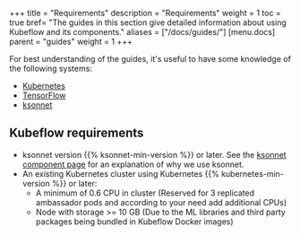 +++
title = "Requirements"
description = "Requirements"
weight = 1
toc = true
bref= "The guides in this section give detailed information about using Kubeflow and its components."
aliases = ["/docs/guides/"]
[menu.docs]
  parent = "guides"
  weight = 1
+++

For best understanding of the guides, it's useful to have some knowledge of
the following systems:
* [Kubernetes](https://kubernetes.io/docs/tutorials/kubernetes-basics/)
* [TensorFlow](https://www.tensorflow.org/get_started/)
* [ksonnet](https://ksonnet.io/docs/tutorial)

## Kubeflow requirements

 * ksonnet version {{% ksonnet-min-version %}} or later. See the [ksonnet component page](/docs/guides/components/ksonnet/) for an explanation of why we use ksonnet.
 * An existing Kubernetes cluster using Kubernetes {{% kubernetes-min-version %}} or later:
   * A minimum of 0.6 CPU in cluster (Reserved for 3 replicated ambassador pods and according to your need add additional CPUs)
   * Node with storage >= 10 GB (Due to the ML libraries and third party packages being bundled in Kubeflow Docker images)




